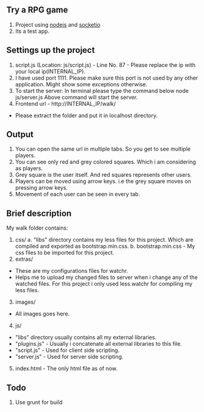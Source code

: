 ## Try a RPG game

1. Project using [nodejs](http://nodejs.org/) and [socketio](http://socket.io/)
2. Its a test app.

## Settings up the project

1. script.js (Location: js/script.js) - Line No. 87 - Please replace the ip with your local ip(INTERNAL_IP).
2. I have used port 1111. Please make sure this port is not used by any other application. Might show some exceptions otherwise.
3. To start the server: In terminal please type the command below
  node js/server.js 
Above command will start the server.
4. Frontend url - http://INTERNAL_IP/walk/
* Please extract the folder and put it in localhost directory.

## Output

1. You can open the same url in multiple tabs. So you get to see multiple players.
2. You can see only red and grey colored squares. Which i am considering as players.
3. Grey square is the user itself. And red squares represents other users.
4. Players can be moved using arrow keys. i.e the grey square moves on pressing arrow keys. 
5. Movement of each user can be seen in every tab.

## Brief description

My walk folder contains:
1. css/
  a. "libs" directory contains my less files for this project. Which are compiled and exported as bootstrap.min.css.
  b. bootstrap.min.css - My css files to be imported for this project.
2. extras/
  - These are my configurations files for watchr.
  - Helps me to upload my changed files to server when i change any of the watched files. For this project i only used less.watchr for compiling my less files.
3. images/
  - All images goes here.
4. js/
  - "libs" directory usually contains all my external libraries.
  - "plugins.js" - Usually i concatenate all external libraries to this file.
  - "script.js" - Used for client side scripting.
  - "server.js" - Used for server side scripting.
5. index.html - The only html file as of now.


## Todo

1. Use grunt for build


